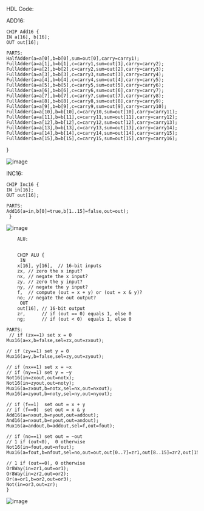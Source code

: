 HDL Code:

ADD16:

    CHIP Add16 {
    IN a[16], b[16];
    OUT out[16];

    PARTS:
    HalfAdder(a=a[0],b=b[0],sum=out[0],carry=carry1);
  	FullAdder(a=a[1],b=b[1],c=carry1,sum=out[1],carry=carry2);
  	FullAdder(a=a[2],b=b[2],c=carry2,sum=out[2],carry=carry3);
  	FullAdder(a=a[3],b=b[3],c=carry3,sum=out[3],carry=carry4);
  	FullAdder(a=a[4],b=b[4],c=carry4,sum=out[4],carry=carry5);
  	FullAdder(a=a[5],b=b[5],c=carry5,sum=out[5],carry=carry6);
  	FullAdder(a=a[6],b=b[6],c=carry6,sum=out[6],carry=carry7);
  	FullAdder(a=a[7],b=b[7],c=carry7,sum=out[7],carry=carry8);
  	FullAdder(a=a[8],b=b[8],c=carry8,sum=out[8],carry=carry9);
  	FullAdder(a=a[9],b=b[9],c=carry9,sum=out[9],carry=carry10);
  	FullAdder(a=a[10],b=b[10],c=carry10,sum=out[10],carry=carry11);
  	FullAdder(a=a[11],b=b[11],c=carry11,sum=out[11],carry=carry12);
  	FullAdder(a=a[12],b=b[12],c=carry12,sum=out[12],carry=carry13);
  	FullAdder(a=a[13],b=b[13],c=carry13,sum=out[13],carry=carry14);
  	FullAdder(a=a[14],b=b[14],c=carry14,sum=out[14],carry=carry15);
  	FullAdder(a=a[15],b=b[15],c=carry15,sum=out[15],carry=carry16);
}

![image](https://github.com/user-attachments/assets/9767c114-a47b-4802-9019-5fbd1f2478dd)

INC16:

    CHIP Inc16 {
    IN in[16];
    OUT out[16];

    PARTS:
    Add16(a=in,b[0]=true,b[1..15]=false,out=out);
     }
![image](https://github.com/user-attachments/assets/76bd186a-dc2a-4f3e-af75-e522460b4292)

        ALU:

        
        CHIP ALU {
         IN  
        x[16], y[16],  // 16-bit inputs        
        zx, // zero the x input?
        nx, // negate the x input?
        zy, // zero the y input?
        ny, // negate the y input?
        f,  // compute (out = x + y) or (out = x & y)?
        no; // negate the out output?
         OUT 
        out[16], // 16-bit output
        zr,      // if (out == 0) equals 1, else 0
        ng;      // if (out < 0)  equals 1, else 0

    PARTS:
     // if (zx==1) set x = 0
    Mux16(a=x,b=false,sel=zx,out=zxout);

    // if (zy==1) set y = 0
    Mux16(a=y,b=false,sel=zy,out=zyout); 

    // if (nx==1) set x = ~x
    // if (ny==1) set y = ~y  
    Not16(in=zxout,out=notx);
    Not16(in=zyout,out=noty);
    Mux16(a=zxout,b=notx,sel=nx,out=nxout); 
    Mux16(a=zyout,b=noty,sel=ny,out=nyout);

    // if (f==1)  set out = x + y 
    // if (f==0)  set out = x & y
    Add16(a=nxout,b=nyout,out=addout);
    And16(a=nxout,b=nyout,out=andout);
    Mux16(a=andout,b=addout,sel=f,out=fout);
    
    // if (no==1) set out = ~out
    // 1 if (out<0),  0 otherwise
    Not16(in=fout,out=nfout);
    Mux16(a=fout,b=nfout,sel=no,out=out,out[0..7]=zr1,out[8..15]=zr2,out[15]=ng);
    
    // 1 if (out==0), 0 otherwise
    Or8Way(in=zr1,out=or1);
    Or8Way(in=zr2,out=or2);
    Or(a=or1,b=or2,out=or3);
    Not(in=or3,out=zr);
    }


   ![image](https://github.com/user-attachments/assets/bc638bd1-21fc-41b6-87b8-e3d5d182da73)


